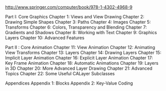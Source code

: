 http://www.springer.com/computer/book/978-1-4302-4968-9

Part I: Core Graphics
Chapter 1: Views and View Drawing
Chapter 2: Drawing Simple Shapes
Chapter 3: Paths
Chapter 4: Images
Chapter 5: Transforms
Chapter 6: Colors, Transparency and Blending
Chapter 7: Gradients and Shadows
Chapter 8: Working with Text
Chapter 9: Graphics Layers
Chapter 10: Advanced Features

Part II : Core Animation
Chapter 11: View Animation
Chapter 12: Animating View Transforms
Chapter 13: Layers
Chapter 14: Drawing Layers
Chapter 15: Implicit Layer Animation
Chapter 16: Explicit Layer Animation
Chapter 17: Key Frame Animation
Chapter 18: Automatic Animations
Chapter 19: Layers in 3D
Chapter 20: More Advanced Layer Drawing
Chapter 21: Advanced Topics
Chapter 22: Some Useful CALayer Subclasses

Appendices
Appendix 1: Blocks
Appendix 2: Key-Value Coding
